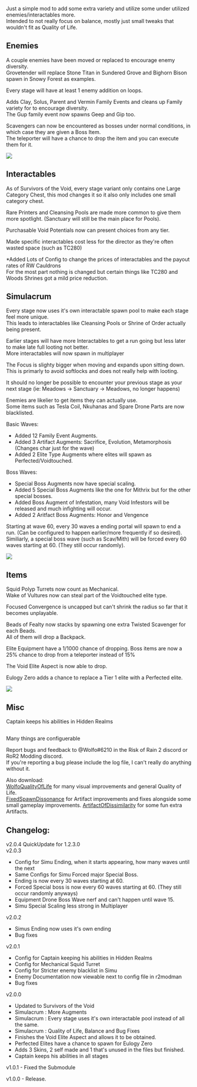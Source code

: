 Just a simple mod to add some extra variety and utilize some under utilized enemies/interactables more.\
Intended to not really focus on balance, mostly just small tweaks that wouldn't fit as Quality of Life.

## Enemies

A couple enemies have been moved or replaced to encourage enemy diversity.\
Grovetender will replace Stone Titan in Sundered Grove and Bighorn Bison spawn in Snowy Forest as examples.

Every stage will have at least 1 enemy addition on loops.

Adds Clay, Solus, Parent and Vermin Family Events and cleans up Family variety for to encourage diversity.\
The Gup family event now spawns Geep and Gip too.

Scavengers can now be encountered as bosses under normal conditions, in which case they are given a Boss Item.\
The teleporter will have a chance to drop the item and you can execute them for it.

![](https://cdn.discordapp.com/attachments/743886063738683413/955900668235882586/unknown.png)

## Interactables
As of Survivors of the Void, every stage variant only contains one Large Category Chest, this mod changes it so it also only includes one small category chest.

Rare Printers and Cleansing Pools are made more common to give them more spotlight. (Sanctuary will still be the main place for Pools).

Purchasable Void Potentials now can present choices from any tier.

Made specific interactables cost less for the director as they're often wasted space (such as TC280)

*Added Lots of Config to change the prices of interactables and the payout rates of RW Cauldrons\
For the most part nothing is changed but certain things like TC280 and Woods Shrines got a mild price reduction.


## Simulacrum
Every stage now uses it's own interactable spawn pool to make each stage feel more unique.\
This leads to interactables like Cleansing Pools or Shrine of Order actually being present.

Earlier stages will have more Interactables to get a run going but less later to make late full looting not better.\
More interactables will now spawn in multiplayer


The Focus is slighty bigger when moving and expands upon sitting down. This is primarly to avoid softlocks and does not really help with looting.

It should no longer be possible to encounter your previous stage as your next stage (ie: Meadows -> Sanctuary -> Meadows, no longer happens)

Enemies are likelier to get items they can actually use.\
Some items such as Tesla Coil, Nkuhanas and Spare Drone Parts are now blacklisted.

Basic Waves:
* Added 12 Family Event Augments.
* Added 3 Artifact Augments: Sacrifice, Evolution, Metamorphosis (Changes char just for the wave)
* Added 2 Elite Type Augments where elites will spawn as Perfected/Voidtouched.

Boss Waves:
* Special Boss Augments now have special scaling.
* Added 5 Special Boss Augments like the one for Mithrix but for the other special bosses.
* Added Boss Augment of Infestation, many Void Infestors will be released and much infighting will occur.
* Added 2 Aritfact Boss Augments: Honor and Vengence

Starting at wave 60, every 30 waves a ending portal will spawn to end a run. (Can be configured to happen earlier/more frequently if so desired).\
Similiarly, a special boss wave (such as Scav/Mith) will be forced every 60 waves starting at 60. (They still occur randomly).


![](https://cdn.discordapp.com/attachments/743886063738683413/955904648936583188/unknown.png)

## Items
Squid Polyp Turrets now count as Mechanical.\
Wake of Vultures now can steal part of the Voidtouched elite type.

Focused Convergence is uncapped but can't shrink the radius so far that it becomes unplayable.

Beads of Fealty now stacks by spawning one extra Twisted Scavenger for each Beads.\
All of them will drop a Backpack.

Elite Equipment have a 1/1000 chance of dropping.
Boss items are now a 25% chance to drop from a teleporter instead of 15%

The Void Elite Aspect is now able to drop.

Eulogy Zero adds a chance to replace a Tier 1 elite with a Perfected elite.

![](https://cdn.discordapp.com/attachments/943509112258428958/955906279912661043/unknown.png)


## Misc
Captain keeps his abilities in Hidden Realms

##
Many things are configuerable

Report bugs and feedback to @Wolfo#6210 in the Risk of Rain 2 discord or RoR2 Modding discord.\
If you're reporting a bug please include the log file, I can't really do anything without it.

Also download:\
[WolfoQualityOfLife](https://thunderstore.io/package/Wolfo/WolfoQualityOfLife/) for many visual improvements and general Quality of Life.\
[FixedSpawnDissonance](https://thunderstore.io/package/Wolfo/FixedSpawnDissonance/) for Artifact improvements and fixes alongside some small gameplay improvements.
[ArtifactOfDissimilarity](https://thunderstore.io/package/Wolfo/ArtifactOfDissimilarity/) for some fun extra Artifacts.

## Changelog:
v2.0.4 QuickUpdate for 1.2.3.0\
v2.0.3
* Config for Simu Ending, when it starts appearing, how many waves until the next
* Same Configs for Simu Forced major Special Boss.
* Ending is now every 30 waves starting at 60.
* Forced Special boss is now every 60 waves starting at 60. (They still occur randomly anyways)
* Equipment Drone Boss Wave nerf and can't happen until wave 15.
* Simu Special Scaling less strong in Multiplayer

v2.0.2 
* Simus Ending now uses it's own ending
* Bug fixes

v2.0.1
* Config for Captain keeping his abilities in Hidden Realms
* Config for Mechanical Squid Turret
* Config for Stricter enemy blacklist in Simu
* Enemy Documentation now viewable next to config file in r2modman
* Bug fixes

v2.0.0
* Updated to Survivors of the Void
* Simulacrum : More Augments
* Simulacrum : Every stage uses it's own interactable pool instead of all the same.
* Simulacrum : Quality of Life, Balance and Bug Fixes
* Finishes the Void Elite Aspect and allows it to be obtained.
* Perfected Elites have a chance to spawn for Eulogy Zero
* Adds 3 Skins, 2 self made and 1 that's unused in the files but finished.
* Captain keeps his abilities in all stages

v1.0.1 - Fixed the Submodule

v1.0.0 - Release.